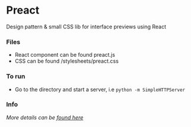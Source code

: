 # Preact

Design pattern & small CSS lib for interface previews using React

### Files

- React component can be found preact.js
- CSS can be found /stylesheets/preact.css

### To run

- Go to the directory and start a server, i.e `python -m SimpleHTTPServer`

### Info

*More details can be [found here](http://www.callumhart.com/blog/building-interface-previews-with-react)*


